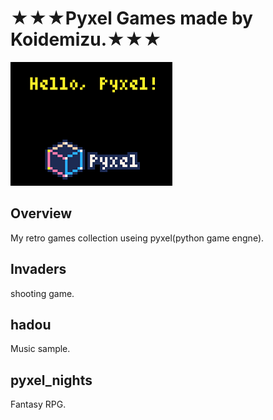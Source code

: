 ★★★Pyxel Games made by Koidemizu.★★★<br>
==============
![pyxel](./images/pyxel.png)

## Overview
My retro games collection useing pyxel(python game engne).

## Invaders
shooting game.
  
## hadou
Music sample.
  
## pyxel_nights
Fantasy RPG.

